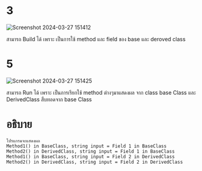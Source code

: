 # 3 #
![Screenshot 2024-03-27 151412](https://github.com/ironmanwin1/03376836-OOP-2566-Lab-08/assets/144198724/5efe75d6-b1fc-4363-af16-9b0e2f9e8b3b)

สามารถ Build ได้ เพราะ เป็นการใช้ method และ field ของ base และ deroved class
# 5 #
![Screenshot 2024-03-27 151425](https://github.com/ironmanwin1/03376836-OOP-2566-Lab-08/assets/144198724/02a3b0d7-e442-421f-a32e-416efef68693)

สามารถ Run ได้ เพราะ เป็นการเรียกใช้ method ต่างๆมาแสดงผล จาก class base Class และ DerivedClass สืบทอดจาก base Class

# อธิบาย #
```
โปรแกรมจะแสดงผล
Method1() in BaseClass, string input = Field 1 in BaseClass
Method2() in DerivedClass, string input = Field 1 in BaseClass
Method1() in BaseClass, string input = Field 2 in DerivedClass
Method2() in DerivedClass, string input = Field 2 in DerivedClass
